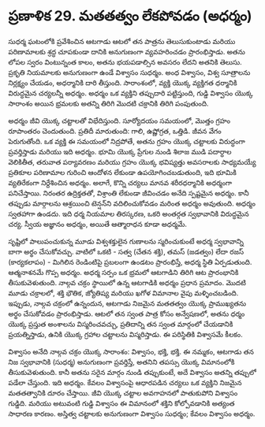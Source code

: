 # ప్రణాళిక 29. మతతత్వం లేకపోవడం (అధర్మం)

సుధర్మ ఘటంలోకి ప్రవేశించిన ఆటగాడు ఆటలో తన పాత్రను తెలుసుకుంటాడు మరియు పరిణామాలకు శ్రద్ధ చూపకుండా దానికి అనుగుణంగా వ్యవహరించడం ప్రారంభిస్తాడు. అతను లోపల స్వరం వింటున్నంత కాలం, అతను భయపడాల్సిన అవసరం లేదని అతనికి తెలుసు. ప్రకృతి నియమాలకు అనుగుణంగా ఉండే విశ్వాసం సుధర్మం. అంధ విశ్వాసం, విశ్వ సూత్రాలను నిర్లక్ష్యం చేయడం, అధర్మానికి దారి తీస్తుంది. సారాంశంలో, వ్యక్తి యొక్క వ్యక్తిగత ధర్మానికి విరుద్ధమైన చర్యలన్నీ అధర్మం. అధర్మం ఒక వ్యక్తిని తప్పుదారి పట్టిస్తుంది, గుడ్డి విశ్వాసం యొక్క సారాంశం అయిన భ్రమలకు అతన్ని తిరిగి మొదటి చక్రానికి తిరిగి పంపుతుంది.

అధర్మం జీవి యొక్క చట్టాలతో విభేదిస్తుంది. సూర్యోదయం సమయంలో, మొత్తం గ్రహం రూపాంతరం చెందుతుంది. ప్రతిదీ మారుతుంది: గాలి, ఉష్ణోగ్రత, ఒత్తిడి. జీవన వేగం పెరుగుతోంది. ఒక వ్యక్తి ఈ సమయంలో నిద్రపోతే, అతను గ్రహం యొక్క చట్టాలకు విరుద్ధంగా ప్రవర్తిస్తాడు మరియు ఇది అధర్మం. భూమి యొక్క ప్రేగుల నుండి శిలాజ ముడి పదార్ధాల వెలికితీత, తరువాత పర్యావరణం మరియు గ్రహం యొక్క భవిష్యత్తు అవసరాలకు సాధ్యమయ్యే ప్రతికూల పరిణామాల గురించి ఆందోళన లేకుండా ఉపయోగించబడుతుంది, ఇది భూమికి వ్యతిరేకంగా నిర్దేశించిన అధర్మం. అలాగే, కొన్ని చర్యలు మానవ శరీరధర్మానికి అధర్మంగా పనిచేస్తాయి. నిరంతర ఉద్రిక్తతతో, విశ్రాంతి లేకుండా జీవించడం అనేది స్పష్టమైన అధర్మం. కానీ తప్పుడు మార్గాలను ఆశ్రయించి టెన్షన్‌ని వదిలించుకోవడం మరింత అధర్మం అవుతుంది. అధర్మం స్వతహాగా ఉండదు. ఇది ధర్మ నియమాల తిరస్కరణ, ఒకరి అంతర్గత స్వభావానికి విరుద్ధమైన చర్య. స్వీయ అజ్ఞానం అధర్మం, అయితే ఆత్మారాధన కూడా అధర్మమే.

సృష్టిలో పాలుపంచుకున్న మూడు విశ్వశక్తులైన గుణాలను స్మరించుకుంటే అధర్మ స్వభావాన్ని బాగా అర్థం చేసుకోవచ్చు. వాటిలో ఒకటి - సత్వ (చేతన శక్తి), తమస్ (జడత్వం) లేదా రజస్ (కార్యకలాపం) - మిగిలిన రెండింటిపై ప్రబలంగా ఉండటం ప్రారంభిస్తే, అధర్మ స్థితి ఏర్పడుతుంది. ఆత్మనాశనమే గొప్ప అధర్మం. అధర్మ సర్పం ఒక భ్రమలో ఆటగాడిని తిరిగి ఆట ప్రారంభానికి తీసుకువెళుతుంది. నాల్గవ చక్రం స్థాయిలో ఉన్న ఆటగాడికి అధర్మం ప్రధాన ప్రమాదం. మొదటి మూడు చక్రాలలో, శక్తి భౌతిక, జ్యోతిష్య మరియు ఖగోళ విమానాల వైపు మళ్ళించబడింది. ఇప్పుడు, నాల్గవ చక్రంలో ఉన్నందున, ఆటగాడు నిజమైన మతతత్వం యొక్క ప్రాముఖ్యతను అర్థం చేసుకోవడం ప్రారంభిస్తాడు. ఆటలో తన స్వంత పాత్ర కోసం అన్వేషణలో, అతను ధర్మం యొక్క ప్రస్తుత అంశాలను విస్మరించవచ్చు, ప్రతిదాన్ని తన స్వంత మార్గంలో చేయడానికి ప్రయత్నిస్తాడు, ఉనికి యొక్క గ్రహాల చట్టాలను విస్మరిస్తాడు. ఈ పరిస్థితికి విశ్వాసమే కీలకం.

విశ్వాసం అనేది నాల్గవ చక్రం యొక్క సారాంశం: విశ్వాసం, భక్తి, భక్తి. ఈ నమ్మకం, ఆటగాడు తన నిజ స్వభావానికి (సుధర్మ) అనుగుణంగా ప్రవర్తిస్తే, అతనిని తపస్సు యొక్క విమానంలోకి తీసుకువెళుతుంది. కానీ అతను సరైన మార్గం నుండి తప్పుకుంటే, అదే విశ్వాసం అతన్ని తప్పులో పడేలా చేస్తుంది. ఇది అధర్మం. కేవలం విశ్వాసంపై ఆధారపడిన చర్యలు ఒక వ్యక్తిని నిజమైన మతతత్వానికి దూరం చేస్తాయి. జీవి యొక్క చట్టాల అవగాహనలో పాతుకుపోని విశ్వాసం గుడ్డిది. మరియు అటువంటి గుడ్డి విశ్వాసం ఈ విమానంలో శక్తిని కోల్పోవడానికి అత్యంత సాధారణ కారణం. అస్తిత్వ చట్టాలకు అనుగుణంగా విశ్వాసం సుధర్మం; కేవలం విశ్వాసం అధర్మం.

